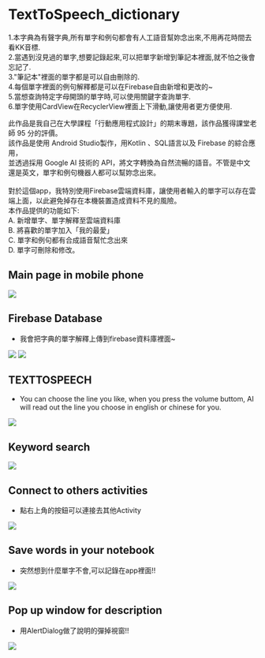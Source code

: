 # TextToSpeech_dictionary
1.本字典為有聲字典,所有單字和例句都會有人工語音幫妳念出來,不用再花時間去看KK音標. <br />
2.當遇到沒見過的單字,想要記錄起來,可以把單字新增到筆記本裡面,就不怕之後會忘記了.<br />
3."筆記本"裡面的單字都是可以自由刪除的.<br />
4.每個單字裡面的例句解釋都是可以在Firebase自由新增和更改的~ <br />
5.當想查詢特定字母開頭的單字時,可以使用關鍵字查詢單字.<br />
6.單字使用CardView在RecyclerView裡面上下滑動,讓使用者更方便使用.<br />

此作品是我自己在大學課程「行動應用程式設計」的期末專題，該作品獲得課堂老師 95 分的評價。<br />
該作品是使用 Android Studio製作，用Kotlin 、SQL語言以及 Firebase 的綜合應用，<br />
並透過採用 Google AI 技術的 API，將文字轉換為自然流暢的語音。不管是中文還是英文，單字和例句機器人都可以幫妳念出來。<br /><br />
對於這個app，我特別使用Firebase雲端資料庫，讓使用者輸入的單字可以存在雲端上面，以此避免掉存在本機裝置造成資料不見的風險。<br />
本作品提供的功能如下: <br />
A. 新增單字、單字解釋至雲端資料庫 <br />
B. 將喜歡的單字加入「我的最愛」 <br />
C. 單字和例句都有合成語音幫忙念出來 <br />
D. 單字可刪除和修改。<br />

## Main page in mobile phone
![](https://github.com/a1233z/text_to_voice_dicitionary_public/blob/master/github_images/0.png)

## Firebase Database
* 我會把字典的單字解釋上傳到firebase資料庫裡面~

![](https://github.com/a1233z/text_to_voice_dicitionary_public/blob/master/github_images/1.png)
![](https://github.com/a1233z/text_to_voice_dicitionary_public/blob/master/github_images/2.png)

## TEXTTOSPEECH
* You can choose the line you like, when you press the volume buttom, AI will read out the line you choose in english or chinese for you.

![](https://github.com/a1233z/text_to_voice_dicitionary_public/blob/master/github_images/3.png)

## Keyword search
![](https://github.com/a1233z/text_to_voice_dicitionary_public/blob/master/github_images/4.png)

## Connect to others activities
* 點右上角的按鈕可以連接去其他Activity

![](https://github.com/a1233z/text_to_voice_dicitionary_public/blob/master/github_images/5.png)

## Save words in your notebook
* 突然想到什麼單字不會,可以記錄在app裡面!!

![](https://github.com/a1233z/text_to_voice_dicitionary_public/blob/master/github_images/6.png)

## Pop up window for description
* 用AlertDialog做了說明的彈掉視窗!!

![](https://github.com/a1233z/text_to_voice_dicitionary_public/blob/master/github_images/7.png)
